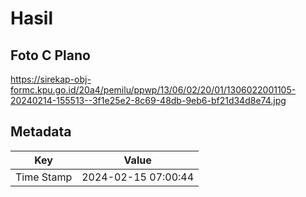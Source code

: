 # Hasil

## Foto C Plano

https://sirekap-obj-formc.kpu.go.id/20a4/pemilu/ppwp/13/06/02/20/01/1306022001105-20240214-155513--3f1e25e2-8c69-48db-9eb6-bf21d34d8e74.jpg


## Metadata

| Key        | Value               |
| ---------- | ------------------- |
| Time Stamp | 2024-02-15 07:00:44 |



